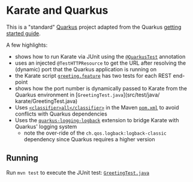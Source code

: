 # Karate and Quarkus

This is a "standard" [Quarkus](https://quarkus.io/) project adapted from the Quarkus [getting started guide](https://quarkus.io/guides/getting-started).

A few highlights:

* shows how to run Karate via JUnit using the [`@QuarkusTest`](https://quarkus.io/guides/getting-started-testing#recap-of-http-based-testing-in-jvm-mode) annotation
* uses an injected `@TestHTTPResource` to get the URL after resolving the (dynamic) port that the Quarkus application is running on
* the Karate script [`greeting.feature`](src/test/java/karate/greeting.feature) has two tests for each REST end-point
* shows how the port number is dynamically passed to Karate from the Quarkus environment in [`GreetingTest.java`](src/test/java/
karate/GreetingTest.java)
* Uses [`<classifier>all</classifier>`](https://github.com/karatelabs/karate#karate-core-fat-jar) in the Maven [`pom.xml`](pom.xml) to avoid conflicts with Quarkus dependencies
* Uses the [`quarkus-logging-logback`](https://quarkiverse.github.io/quarkiverse-docs/quarkus-logging-logback/dev/index.html) extension to bridge Karate with Quarkus' logging system
  * note the over-ride of the `ch.qos.logback:logback-classic` dependency since Quarkus requires a higher version

## Running
Run `mvn test` to execute the JUnit test: [`GreetingTest.java`](src/test/java/karate/GreetingTest.java)





